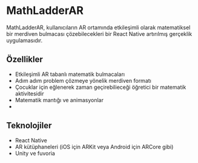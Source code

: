 # MathLadderAR

MathLadderAR, kullanıcıların AR ortamında etkileşimli olarak matematiksel bir merdiven bulmacası çözebilecekleri bir React Native artırılmış gerçeklik uygulamasıdır.

## Özellikler
- Etkileşimli AR tabanlı matematik bulmacaları
- Adım adım problem çözmeye yönelik merdiven formatı
- Çocuklar için eğlenerek zaman geçirebilieceği öğretici bir matematik aktivitesidir
- Matematik mantığı ve animasyonlar
- 
## Teknolojiler
- React Native
- AR kütüphaneleri (iOS için ARKit veya Android için ARCore gibi)
- Unity ve fuvoria

